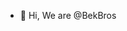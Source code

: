 - 👋 Hi, We are @BekBros


<!---
BekBros/BekBros is a ✨ special ✨ repository because its `README.md` (this file) appears on your GitHub profile.
You can click the Preview link to take a look at your changes.
--->
